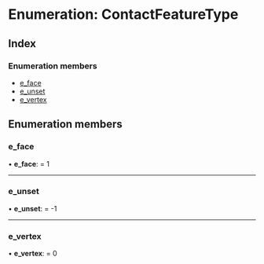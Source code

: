
# Enumeration: ContactFeatureType

## Index

### Enumeration members

* [e_face](/api/enums/contactfeaturetype#e_face)
* [e_unset](/api/enums/contactfeaturetype#e_unset)
* [e_vertex](/api/enums/contactfeaturetype#e_vertex)

## Enumeration members

###  e_face

• **e_face**: = 1

___

###  e_unset

• **e_unset**: = -1

___

###  e_vertex

• **e_vertex**: = 0
